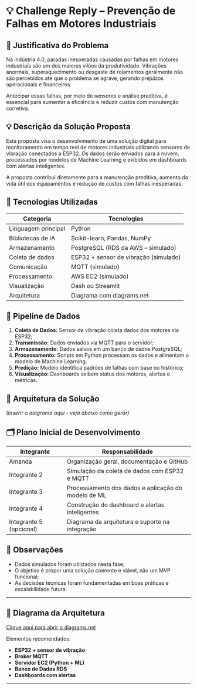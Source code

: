# 💡 Challenge Reply – Prevenção de Falhas em Motores Industriais

## 🧠 Justificativa do Problema

Na indústria 4.0, paradas inesperadas causadas por falhas em motores industriais são um dos maiores vilões da produtividade. Vibrações anormais, superaquecimento ou desgaste de rolamentos geralmente não são percebidos até que o problema se agrave, gerando prejuízos operacionais e financeiros.

Antecipar essas falhas, por meio de sensores e análise preditiva, é essencial para aumentar a eficiência e reduzir custos com manutenção corretiva.

## 💡 Descrição da Solução Proposta

Esta proposta visa o desenvolvimento de uma solução digital para monitoramento em tempo real de motores industriais utilizando sensores de vibração conectados a ESP32. Os dados serão enviados para a nuvem, processados por modelos de Machine Learning e exibidos em dashboards com alertas inteligentes.

A proposta contribui diretamente para a manutenção preditiva, aumento da vida útil dos equipamentos e redução de custos com falhas inesperadas.

## 🧰 Tecnologias Utilizadas

| Categoria | Tecnologias |
|----------|-------------|
| Linguagem principal | Python |
| Bibliotecas de IA | Scikit-learn, Pandas, NumPy |
| Armazenamento | PostgreSQL (RDS da AWS – simulado) |
| Coleta de dados | ESP32 + sensor de vibração (simulado) |
| Comunicação | MQTT (simulado) |
| Processamento | AWS EC2 (simulado) |
| Visualização | Dash ou Streamlit |
| Arquitetura | Diagrama com diagrams.net |

## 🔄 Pipeline de Dados

1. **Coleta de Dados:** Sensor de vibração coleta dados dos motores via ESP32;
2. **Transmissão:** Dados enviados via MQTT para o servidor;
3. **Armazenamento:** Dados salvos em um banco de dados PostgreSQL;
4. **Processamento:** Scripts em Python processam os dados e alimentam o modelo de Machine Learning;
5. **Predição:** Modelo identifica padrões de falhas com base no histórico;
6. **Visualização:** Dashboards exibem status dos motores, alertas e métricas.

## 🧱 Arquitetura da Solução

*(Inserir o diagrama aqui - veja abaixo como gerar)*

## 🗂️ Plano Inicial de Desenvolvimento

| Integrante | Responsabilidade |
|-----------|------------------|
| Amanda | Organização geral, documentação e GitHub |
| Integrante 2 | Simulação da coleta de dados com ESP32 e MQTT |
| Integrante 3 | Processamento dos dados e aplicação do modelo de ML |
| Integrante 4 | Construção do dashboard e alertas inteligentes |
| Integrante 5 (opcional) | Diagrama da arquitetura e suporte na integração |

## 📌 Observações

- Dados simulados foram utilizados nesta fase;
- O objetivo é propor uma solução coerente e viável, não um MVP funcional;
- As decisões técnicas foram fundamentadas em boas práticas e escalabilidade futura.

---

## 📎 Diagrama da Arquitetura

[Clique aqui para abrir o diagrams.net](https://app.diagrams.net/)

Elementos recomendados:
- **ESP32 + sensor de vibração**
- **Broker MQTT**
- **Servidor EC2 (Python + ML)**
- **Banco de Dados RDS**
- **Dashboards com alertas**

---


